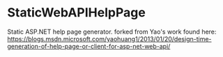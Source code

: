 # StaticWebAPIHelpPage
Static ASP.NET help page generator. forked from Yao's work found here: https://blogs.msdn.microsoft.com/yaohuang1/2013/01/20/design-time-generation-of-help-page-or-client-for-asp-net-web-api/
